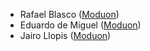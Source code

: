 - Rafael Blasco ([Moduon](https://www.moduon.team/))
- Eduardo de Miguel ([Moduon](https://www.moduon.team/))
- Jairo Llopis ([Moduon](https://www.moduon.team/))
